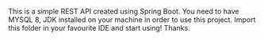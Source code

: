 This is a simple REST API created using Spring Boot. 
You need to have MYSQL 8, JDK installed on your machine in order to use this project.
Import this folder in your favourite IDE and start using!
Thanks.
